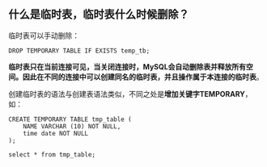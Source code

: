 ## 什么是临时表，临时表什么时候删除？

临时表可以手动删除：

```
DROP TEMPORARY TABLE IF EXISTS temp_tb;
```

**临时表只在当前连接可见，当关闭连接时，MySQL会自动删除表并释放所有空间。因此在不同的连接中可以创建同名的临时表，并且操作属于本连接的临时表**。

创建临时表的语法与创建表语法类似，不同之处是**增加关键字TEMPORARY**，如：

```
CREATE TEMPORARY TABLE tmp_table (
    NAME VARCHAR (10) NOT NULL,
    time date NOT NULL
);

select * from tmp_table;
```

# 



